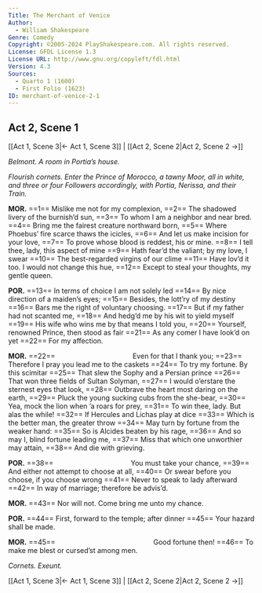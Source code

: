 ```yaml
---
Title: The Merchant of Venice
Author: 
  - William Shakespeare
Genre: Comedy
Copyright: ©2005-2024 PlayShakespeare.com. All rights reserved.
License: GFDL License 1.3
License URL: http://www.gnu.org/copyleft/fdl.html
Version: 4.3
Sources:
  - Quarto 1 (1600)
  - First Folio (1623)
ID: merchant-of-venice-2-1
---
```


## Act 2, Scene 1
[[Act 1, Scene 3|← Act 1, Scene 3]] | [[Act 2, Scene 2|Act 2, Scene 2 →]]

*Belmont. A room in Portia’s house.*

*Flourish cornets. Enter the Prince of Morocco, a tawny Moor, all in white, and three or four Followers accordingly, with Portia, Nerissa, and their Train.*

**MOR.**
==1== Mislike me not for my complexion,
==2== The shadowed livery of the burnish’d sun,
==3== To whom I am a neighbor and near bred.
==4== Bring me the fairest creature northward born,
==5== Where Phoebus’ fire scarce thaws the icicles,
==6== And let us make incision for your love,
==7== To prove whose blood is reddest, his or mine.
==8== I tell thee, lady, this aspect of mine
==9== Hath fear’d the valiant; by my love, I swear
==10== The best-regarded virgins of our clime
==11== Have lov’d it too. I would not change this hue,
==12== Except to steal your thoughts, my gentle queen.

**POR.**
==13== In terms of choice I am not solely led
==14== By nice direction of a maiden’s eyes;
==15== Besides, the lott’ry of my destiny
==16== Bars me the right of voluntary choosing.
==17== But if my father had not scanted me,
==18== And hedg’d me by his wit to yield myself
==19== His wife who wins me by that means I told you,
==20== Yourself, renowned Prince, then stood as fair
==21== As any comer I have look’d on yet
==22== For my affection.

**MOR.**
==22==            Even for that I thank you;
==23== Therefore I pray you lead me to the caskets
==24== To try my fortune. By this scimitar
==25== That slew the Sophy and a Persian prince
==26== That won three fields of Sultan Solyman,
==27== I would o’erstare the sternest eyes that look,
==28== Outbrave the heart most daring on the earth,
==29== Pluck the young sucking cubs from the she-bear,
==30== Yea, mock the lion when ’a roars for prey,
==31== To win thee, lady. But alas the while!
==32== If Hercules and Lichas play at dice
==33== Which is the better man, the greater throw
==34== May turn by fortune from the weaker hand:
==35== So is Alcides beaten by his rage,
==36== And so may I, blind fortune leading me,
==37== Miss that which one unworthier may attain,
==38== And die with grieving.

**POR.**
==38==            You must take your chance,
==39== And either not attempt to choose at all,
==40== Or swear before you choose, if you choose wrong
==41== Never to speak to lady afterward
==42== In way of marriage; therefore be advis’d.

**MOR.**
==43== Nor will not. Come bring me unto my chance.

**POR.**
==44== First, forward to the temple; after dinner
==45== Your hazard shall be made.

**MOR.**
==45==               Good fortune then!
==46== To make me blest or cursed’st among men.

*Cornets. Exeunt.*

[[Act 1, Scene 3|← Act 1, Scene 3]] | [[Act 2, Scene 2|Act 2, Scene 2 →]]
